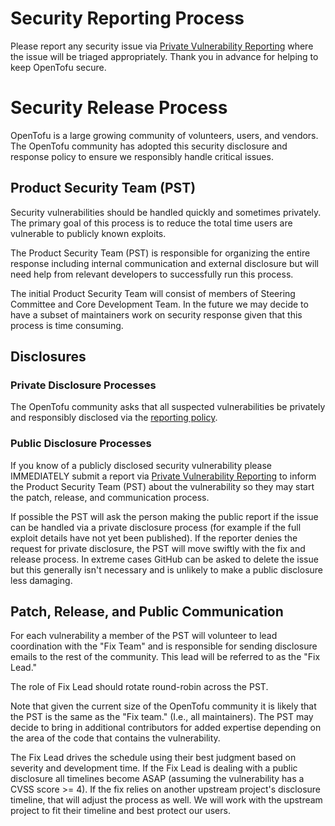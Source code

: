 # Security Reporting Process

Please report any security issue via
[Private Vulnerability Reporting](https://github.com/opentofu/opentofu/security/advisories/new) where the issue will be triaged appropriately.
Thank you in advance for helping to keep OpenTofu secure.

# Security Release Process

OpenTofu is a large growing community of volunteers, users, and vendors. The OpenTofu community has
adopted this security disclosure and response policy to ensure we responsibly handle critical
issues.

## Product Security Team (PST)

Security vulnerabilities should be handled quickly and sometimes privately. The primary goal of this
process is to reduce the total time users are vulnerable to publicly known exploits.

The Product Security Team (PST) is responsible for organizing the entire response including internal
communication and external disclosure but will need help from relevant developers to successfully
run this process.

The initial Product Security Team will consist of members of Steering Committee and Core Development Team. In the future we may
decide to have a subset of maintainers work on security response given that this process is time
consuming.

## Disclosures

### Private Disclosure Processes

The OpenTofu community asks that all suspected vulnerabilities be privately and responsibly disclosed
via the [reporting policy](README.md#reporting-security-vulnerabilities).

### Public Disclosure Processes

If you know of a publicly disclosed security vulnerability please IMMEDIATELY submit a report via
[Private Vulnerability Reporting](https://github.com/opentofu/opentofu/security/advisories/new) to inform the Product
Security Team (PST) about the vulnerability so they may start the patch, release, and communication
process.

If possible the PST will ask the person making the public report if the issue can be handled via a
private disclosure process (for example if the full exploit details have not yet been published). If
the reporter denies the request for private disclosure, the PST will move swiftly with the fix and
release process. In extreme cases GitHub can be asked to delete the issue but this generally isn't
necessary and is unlikely to make a public disclosure less damaging.

## Patch, Release, and Public Communication

For each vulnerability a member of the PST will volunteer to lead coordination with the "Fix Team"
and is responsible for sending disclosure emails to the rest of the community. This lead will be
referred to as the "Fix Lead."

The role of Fix Lead should rotate round-robin across the PST.

Note that given the current size of the OpenTofu community it is likely that the PST is the same as
the "Fix team." (I.e., all maintainers). The PST may decide to bring in additional contributors
for added expertise depending on the area of the code that contains the vulnerability.

The Fix Lead drives the schedule using their best judgment based on severity and development time. If the Fix Lead is
dealing with a public disclosure all timelines become ASAP (assuming the vulnerability has a CVSS
score >= 4). If the fix relies on another upstream project's disclosure timeline, that
will adjust the process as well. We will work with the upstream project to fit their timeline and
best protect our users.
